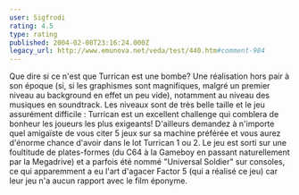 ```yaml
---
user: Sigfrodi
rating: 4.5
type: rating
published: 2004-02-08T23:16:24.000Z
legacy_url: http://www.emunova.net/veda/test/440.htm#comment-984
---
```

Que dire si ce n'est que Turrican est une bombe? Une réalisation hors pair à son époque (si, si les graphismes sont magnifiques, malgré un premier niveau au background en effet un peu vide), notamment au niveau des musiques en soundtrack. Les niveaux sont de très belle taille et le jeu assurément difficile : Turrican est un excellent challenge qui comblera de bonheur les joueurs les plus exigeants! D'ailleurs demandez à n'importe quel amigaïste de vous citer 5 jeux sur sa machine préférée et vous aurez d'énorme chance d'avoir dans le lot Turrican 1 ou 2\. Le jeu est sorti sur une foultitude de plates-formes (du C64 à la Gameboy en passant naturellement par la Megadrive) et a parfois été nommé "Universal Soldier" sur consoles, ce qui apparemment a eu l'art d'agacer Factor 5 (qui a réalisé ce jeu) car leur jeu n'a aucun rapport avec le film éponyme.